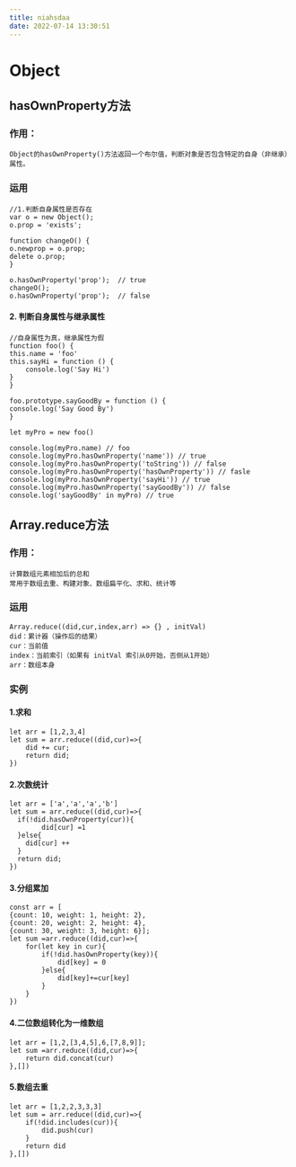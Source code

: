 ```yaml
---
title: niahsdaa 
date: 2022-07-14 13:30:51
---
```


# Object
## hasOwnProperty方法
### 作用：
    Object的hasOwnProperty()方法返回一个布尔值，判断对象是否包含特定的自身（非继承）属性。
### 运用    
    //1.判断自身属性是否存在
    var o = new Object();
    o.prop = 'exists';

    function changeO() {
    o.newprop = o.prop;
    delete o.prop;
    }

    o.hasOwnProperty('prop');  // true
    changeO();
    o.hasOwnProperty('prop');  // false

#### 2. 判断自身属性与继承属性
    //自身属性为真，继承属性为假
    function foo() {
    this.name = 'foo'
    this.sayHi = function () {
        console.log('Say Hi')
    }
    }

    foo.prototype.sayGoodBy = function () {
    console.log('Say Good By')
    }

    let myPro = new foo()

    console.log(myPro.name) // foo
    console.log(myPro.hasOwnProperty('name')) // true
    console.log(myPro.hasOwnProperty('toString')) // false
    console.log(myPro.hasOwnProperty('hasOwnProperty')) // fasle
    console.log(myPro.hasOwnProperty('sayHi')) // true
    console.log(myPro.hasOwnProperty('sayGoodBy')) // false
    console.log('sayGoodBy' in myPro) // true

## Array.reduce方法
### 作用：
    计算数组元素相加后的总和
    常用于数组去重、构建对象、数组扁平化、求和、统计等

### 运用
    Array.reduce((did,cur,index,arr) => {} , initVal)
    did：累计器（操作后的结果）
    cur：当前值
    index：当前索引（如果有 initVal 索引从0开始，否侧从1开始）
    arr：数组本身

### 实例
#### 1.求和
    let arr = [1,2,3,4]
    let sum = arr.reduce((did,cur)=>{
        did += cur;
        return did;
    })
#### 2.次数统计
    let arr = ['a','a','a','b']
    let sum = arr.reduce((did,cur)=>{
      if(!did.hasOwnProperty(cur)){
            did[cur] =1
      }else{
        did[cur] ++ 
      }
      return did;
    })
#### 3.分组累加
    const arr = [
    {count: 10, weight: 1, height: 2},
    {count: 20, weight: 2, height: 4},
    {count: 30, weight: 3, height: 6}];
    let sum =arr.reduce((did,cur)=>{
        for(let key in cur){
            if(!did.hasOwnProperty(key)){
                did[key] = 0
            }else{
                did[key]+=cur[key]
            }
        }
    })
#### 4.二位数组转化为一维数组
    let arr = [1,2,[3,4,5],6,[7,8,9]];
    let sum =arr.reduce((did,cur)=>{
        return did.concat(cur)
    },[])
#### 5.数组去重
    let arr = [1,2,2,3,3,3]
    let sum = arr.reduce((did,cur)=>{
        if(!did.includes(cur)){
            did.push(cur)
        }
        return did 
    },[])